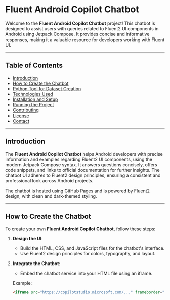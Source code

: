   # Fluent Android Copilot Chatbot

Welcome to the **Fluent Android Copilot Chatbot** project! This chatbot is designed to assist users with queries related to Fluent2 UI components in Android using Jetpack Compose. It provides concise and informative responses, making it a valuable resource for developers working with Fluent UI.

---

## Table of Contents

- [Introduction](#introduction)
- [How to Create the Chatbot](#how-to-create-the-chatbot)
- [Python Tool for Dataset Creation](#python-tool-for-dataset-creation)
- [Technologies Used](#technologies-used)
- [Installation and Setup](#installation-and-setup)
- [Running the Project](#running-the-project)
- [Contributing](#contributing)
- [License](#license)
- [Contact](#contact)

---

## Introduction

The **Fluent Android Copilot Chatbot** helps Android developers with precise information and examples regarding Fluent2 UI components, using the modern Jetpack Compose syntax. It answers questions concisely, offers code snippets, and links to official documentation for further insights. The chatbot UI adheres to Fluent2 design principles, ensuring a consistent and professional look across Android projects. 

The chatbot is hosted using GitHub Pages and is powered by Fluent2 design, with clean and dark-themed styling.

---

## How to Create the Chatbot

To create your own **Fluent Android Copilot Chatbot**, follow these steps:

1. **Design the UI**: 
   - Build the HTML, CSS, and JavaScript files for the chatbot's interface.
   - Use Fluent2 design principles for colors, typography, and layout.

2. **Integrate the Chatbot**: 
   - Embed the chatbot service into your HTML file using an iframe.
   
   Example:
   ```html
   <iframe src="https://copilotstudio.microsoft.com/..." frameborder="0"></iframe>
